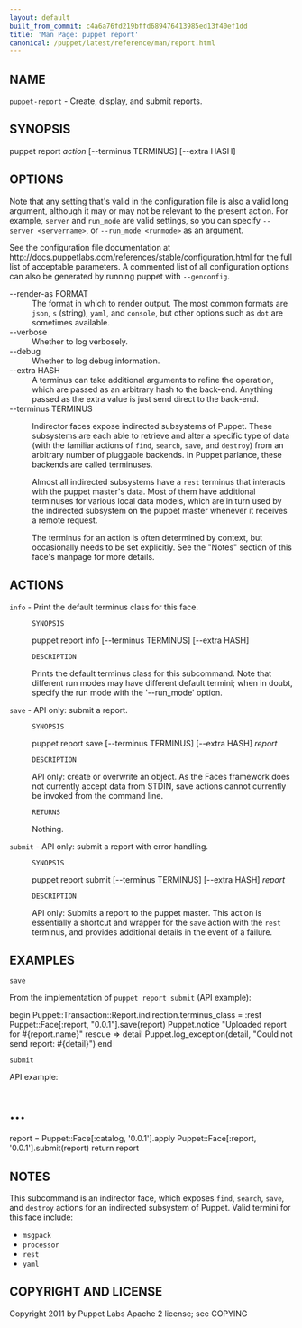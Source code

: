 ```yaml
---
layout: default
built_from_commit: c4a6a76fd219bffd689476413985ed13f40ef1dd
title: 'Man Page: puppet report'
canonical: /puppet/latest/reference/man/report.html
---
```


<div class='mp'>
<h2 id="NAME">NAME</h2>
<p class="man-name">
  <code>puppet-report</code> - <span class="man-whatis">Create, display, and submit reports.</span>
</p>

<h2 id="SYNOPSIS">SYNOPSIS</h2>

<p>puppet report <var>action</var> [--terminus TERMINUS] [--extra HASH]</p>

<h2 id="OPTIONS">OPTIONS</h2>

<p>Note that any setting that's valid in the configuration
file is also a valid long argument, although it may or may not be
relevant to the present action. For example, <code>server</code> and <code>run_mode</code> are valid
settings, so you can specify <code>--server &lt;servername></code>, or
<code>--run_mode &lt;runmode></code> as an argument.</p>

<p>See the configuration file documentation at
<a href="http://docs.puppetlabs.com/references/stable/configuration.html" data-bare-link="true">http://docs.puppetlabs.com/references/stable/configuration.html</a> for the
full list of acceptable parameters. A commented list of all
configuration options can also be generated by running puppet with
<code>--genconfig</code>.</p>

<dl>
<dt>--render-as FORMAT</dt><dd>The format in which to render output. The most common formats are <code>json</code>,
<code>s</code> (string), <code>yaml</code>, and <code>console</code>, but other options such as <code>dot</code> are
sometimes available.</dd>
<dt>--verbose</dt><dd>Whether to log verbosely.</dd>
<dt class="flush">--debug</dt><dd>Whether to log debug information.</dd>
<dt>--extra HASH</dt><dd>A terminus can take additional arguments to refine the operation, which
are passed as an arbitrary hash to the back-end.  Anything passed as
the extra value is just send direct to the back-end.</dd>
<dt>--terminus TERMINUS</dt><dd><p>Indirector faces expose indirected subsystems of Puppet. These
subsystems are each able to retrieve and alter a specific type of data
(with the familiar actions of <code>find</code>, <code>search</code>, <code>save</code>, and <code>destroy</code>)
from an arbitrary number of pluggable backends. In Puppet parlance,
these backends are called terminuses.</p>

<p>Almost all indirected subsystems have a <code>rest</code> terminus that interacts
with the puppet master's data. Most of them have additional terminuses
for various local data models, which are in turn used by the indirected
subsystem on the puppet master whenever it receives a remote request.</p>

<p>The terminus for an action is often determined by context, but
occasionally needs to be set explicitly. See the "Notes" section of this
face's manpage for more details.</p></dd>
</dl>


<h2 id="ACTIONS">ACTIONS</h2>

<dl>
<dt><code>info</code> - Print the default terminus class for this face.</dt><dd><p><code>SYNOPSIS</code></p>

<p>puppet report info [--terminus TERMINUS] [--extra HASH]</p>

<p><code>DESCRIPTION</code></p>

<p>Prints the default terminus class for this subcommand. Note that different
run modes may have different default termini; when in doubt, specify the
run mode with the '--run_mode' option.</p></dd>
<dt><code>save</code> - API only: submit a report.</dt><dd><p><code>SYNOPSIS</code></p>

<p>puppet report save [--terminus TERMINUS] [--extra HASH] <var>report</var></p>

<p><code>DESCRIPTION</code></p>

<p>API only: create or overwrite an object. As the Faces framework does not
currently accept data from STDIN, save actions cannot currently be invoked
from the command line.</p>

<p><code>RETURNS</code></p>

<p>Nothing.</p></dd>
<dt><code>submit</code> - API only: submit a report with error handling.</dt><dd><p><code>SYNOPSIS</code></p>

<p>puppet report submit [--terminus TERMINUS] [--extra HASH] <var>report</var></p>

<p><code>DESCRIPTION</code></p>

<p>API only: Submits a report to the puppet master. This action is
essentially a shortcut and wrapper for the <code>save</code> action with the <code>rest</code>
terminus, and provides additional details in the event of a failure.</p></dd>
</dl>


<h2 id="EXAMPLES">EXAMPLES</h2>

<p><code>save</code></p>

<p>From the implementation of <code>puppet report submit</code> (API example):</p>

<p>begin
  Puppet::Transaction::Report.indirection.terminus_class = :rest
  Puppet::Face[:report, "0.0.1"].save(report)
  Puppet.notice "Uploaded report for #{report.name}"
rescue => detail
  Puppet.log_exception(detail, "Could not send report: #{detail}")
end</p>

<p><code>submit</code></p>

<p>API example:</p>

<h1>...</h1>

<p>report  = Puppet::Face[:catalog, '0.0.1'].apply
Puppet::Face[:report, '0.0.1'].submit(report)
return report</p>

<h2 id="NOTES">NOTES</h2>

<p>This subcommand is an indirector face, which exposes <code>find</code>, <code>search</code>, <code>save</code>,
and <code>destroy</code> actions for an indirected subsystem of Puppet. Valid termini for
this face include:</p>

<ul>
<li><code>msgpack</code></li>
<li><code>processor</code></li>
<li><code>rest</code></li>
<li><code>yaml</code></li>
</ul>


<h2 id="COPYRIGHT-AND-LICENSE">COPYRIGHT AND LICENSE</h2>

<p>Copyright 2011 by Puppet Labs
Apache 2 license; see COPYING</p>

</div>
